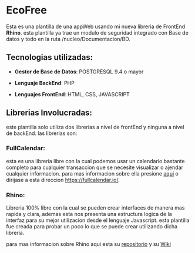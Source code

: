 # EcoFree
Esta es una plantilla de una appWeb usando mi nueva libreria de FrontEnd **Rhino**.
esta plantilla ya trae un modulo de seguridad integrado con Base de datos y todo en la ruta /nucleo/Documentacion/BD.

## Tecnologias utilizadas:
* **Gestor de Base de Datos**: POSTGRESQL 9.4 o mayor

* **Lenguaje BackEnd**: PHP

* **Lenguajes FrontEnd**: HTML, CSS, JAVASCRIPT

## Librerias Involucradas:
este plantilla solo utiliza dos librerias a nivel de frontEnd y ninguna a nivel de backEnd. las librerias son:
### FullCalendar:
esta es una libreria libre con la cual podemos usar un calendario bastante completo para cualquier transaccion que se necesite visualizar o ajendar cualquier informacion.
para mas informacion sobre ella presione [aqui](https://fullcalendar.io/) o dirijase a esta direccion https://fullcalendar.io/.
### Rhino:
Libreria 100% libre con la cual se pueden crear interfaces de manera mas rapida y clara, ademas esta nos presenta una estructura logica de la interfaz para su mejor utilizacion desde el lenguaje Javascript.
esta plantilla fue creada para probar un poco lo que se puede crear utilizando dicha libreria.

para mas informacion sobre Rhino aqui esta su [repositorio](https://github.com/vrinox/Rhino.js) y su [Wiki](https://github.com/vrinox/Rhino.js/wiki)
